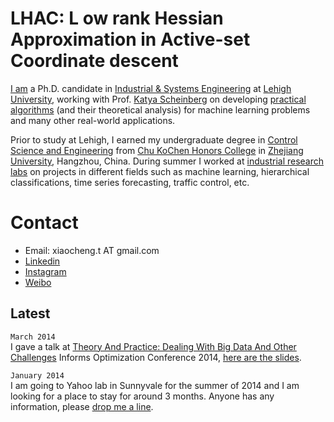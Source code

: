 
# LHAC:  **L** ow rank Hessian Approximation in Active-set Coordinate descent


[I am](http://goo.gl/hphZnl) a Ph.D. candidate in [Industrial & Systems Engineering](http://www.lehigh.edu/ise/) at [Lehigh University](http://www4.lehigh.edu/default.aspx), working with Prof. [Katya Scheinberg](http://coral.ie.lehigh.edu/~katyas/) on developing [practical algorithms](http://goo.gl/ERZb3i) (and their theoretical analysis) for machine learning problems and many other real-world applications.


Prior to study at Lehigh, I earned my undergraduate degree in [Control Science and Engineering](http://www.cse.zju.edu.cn/english/) from [Chu KoChen Honors College](http://ckc.zju.edu.cn/en-US/Introduction) in [Zhejiang University](http://goo.gl/u01q4Q), Hangzhou, China. During summer I worked at [industrial research labs](http://goo.gl/hphZnl) on projects in different fields such as machine learning, hierarchical classifications, time series forecasting, traffic control, etc.  


# Contact

* Email: xiaocheng.t AT gmail.com
* [Linkedin](http://goo.gl/hphZnl)
* [Instagram](http://goo.gl/8yqofD)
* [Weibo](http://goo.gl/dNzrl6)


## Latest

`March 2014`  
I gave a talk at [Theory And Practice: Dealing With Big Data And Other Challenges](http://www.caam.rice.edu/~ios2014/index.html) Informs Optimization Conference 2014, [here are the slides](http://goo.gl/LpY7GT).

`January 2014`  
I am going to Yahoo lab in Sunnyvale for the summer of 2014 and I am looking for a place to stay for around 3 months. Anyone has any information, please [drop me a line](mailto:xiaocheng.t@gmail.com).


